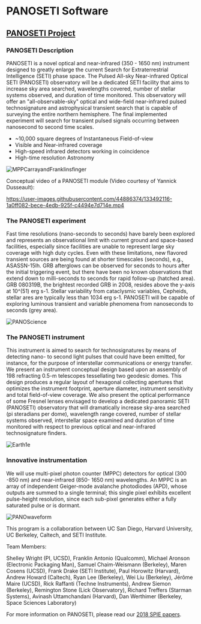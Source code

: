 # PANOSETI Software

## [PANOSETI Project](https://oirlab.ucsd.edu/PANOSETI.html)
### PANOSETI Description
PANOSETI is a novel optical and near-infrared (350 - 1650 nm) instrument designed to greatly enlarge the current Search for Extraterrestrial Intelligence (SETI) phase space. The Pulsed All-sky Near-infrared Optical SETI (PANOSETI) observatory will be a dedicated SETI facility that aims to increase sky area searched, wavelengths covered, number of stellar systems observed, and duration of time monitored. This observatory will offer an "all-observable-sky" optical and wide-field near-infrared pulsed technosignature and astrophysical transient search that is capable of surveying the entire northern hemisphere. The final implemented experiment will search for transient pulsed signals occurring between nanosecond to second time scales.
* ~10,000 square degrees of Instantaneous Field-of-view
* Visible and Near-infrared coverage
* High-speed infrared detectors working in coincidence
* High-time resolution Astronomy

![MPPCarrayandFranklinsfinger](https://github.com/panoseti/panoseti/blob/master/media/MPPCarrayandFranklinsfinger.png)

Conceptual video of a PANOSETI module (Video courtesy of Yannick Dusseault):

https://user-images.githubusercontent.com/44886374/133492116-1a0ff082-bece-4edb-925f-c4494e7d714e.mp4

### The PANOSETI experiment
Fast time resolutions (nano-seconds to seconds) have barely been explored and represents an observational limit with current ground and space-based facilities, especially since facilities are unable to represent large sky coverage with high duty cycles. Even with these limitations, new flavored transient sources are being found at shorter timescales (seconds), e.g., ASASSN-15lh. GRB afterglows can be observed for seconds to hours after the initial triggering event, but there have been no known observations that extend down to milli-seconds to seconds for rapid follow-up (hatched area). GRB 080319B, the brightest recorded GRB in 2008, resides above the y-axis at 10^(51) erg s-1. Stellar variability from cataclysmic variables, Cepheids, stellar ares are typically less than 1034 erg s-1. PANOSETI will be capable of exploring luminous transient and variable phenomena from nanoseconds to seconds (grey area).

![PANOScience](https://github.com/panoseti/panoseti/blob/master/media/PANOScience.png)

### The PANOSETI instrument
This instrument is aimed to search for technosignatures by means of detecting nano- to second light pulses that could have been emitted, for instance, for the purpose of interstellar communications or energy transfer. We present an instrument conceptual design based upon an assembly of 198 refracting 0.5-m telescopes tessellating two geodesic domes. This design produces a regular layout of hexagonal collecting apertures that optimizes the instrument footprint, aperture diameter, instrument sensitivity and total field-of-view coverage. We also present the optical performance of some Fresnel lenses envisaged to develop a dedicated panoramic SETI (PANOSETI) observatory that will dramatically increase sky-area searched (pi steradians per dome), wavelength range covered, number of stellar systems observed, interstellar space examined and duration of time monitored with respect to previous optical and near-infrared technosignature finders.

![Earth1e](https://github.com/panoseti/panoseti/blob/master/media/Earth1e.gif)

### Innovative instrumentation
We will use multi-pixel photon counter (MPPC) detectors for optical (300 -850 nm) and near-infrared (850- 1650 nm) wavelengths. An MPPC is an array of independent Geiger-mode avalanche photodiodes (APD), whose outputs are summed to a single terminal; this single pixel exhibits excellent pulse-height resolution, since each sub-pixel generates either a fully saturated pulse or is dormant.

![PANOwaveform](https://github.com/panoseti/panoseti/blob/master/media/PANOwaveform.png)

This program is a collaboration between UC San Diego, Harvard University, UC Berkeley, Caltech, and SETI Institute.

Team Members:

Shelley Wright (PI, UCSD), Franklin Antonio (Qualcomm), Michael Aronson (Electronic Packaging Man), Samuel Chaim-Weismann (Berkeley), Maren Cosens (UCSD), Frank Drake (SETI Institute), Paul Horowitz (Harvard), Andrew Howard (Caltech), Ryan Lee (Berkeley), Wei Liu (Berkeley), Jérôme Maire (UCSD), Rick Raffanti (Techne Instruments), Andrew Siemon (Berkeley), Remington Stone (Lick Observatory), Richard Treffers (Starman Systems), Avinash Uttamchandani (Harvard), Dan Werthimer (Berkeley, Space Sciences Laboratory)

For more information on PANOSETI, please read our [2018 SPIE papers](https://oirlab.ucsd.edu/OIRpubli.html).
